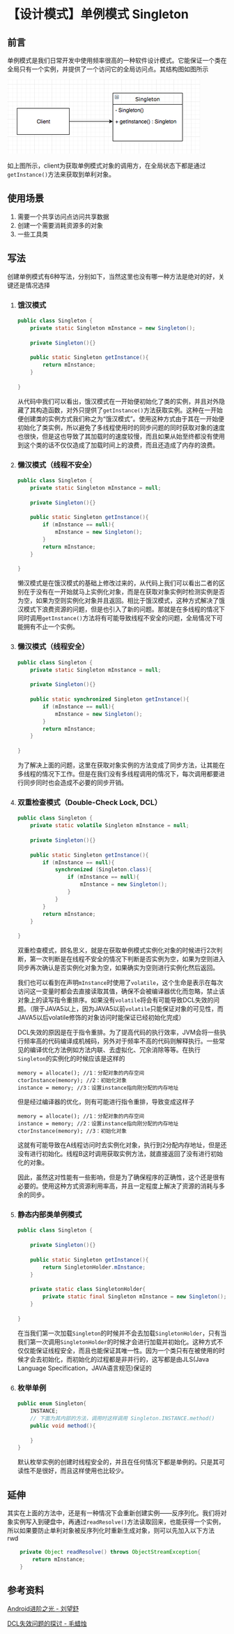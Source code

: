 # 【设计模式】单例模式 Singleton

## 前言

单例模式是我们日常开发中使用频率很高的一种软件设计模式。它能保证一个类在全局只有一个实例，并提供了一个访问它的全局访问点。其结构图如图所示

![](img/06.png)

如上图所示，client为获取单例模式对象的调用方，在全局状态下都是通过`getInstance()`方法来获取到单利对象。

## 使用场景

1. 需要一个共享访问点访问共享数据
2. 创建一个需要消耗资源多的对象
3. 一些工具类

## 写法

创建单例模式有6种写法，分别如下，当然这里也没有哪一种方法是绝对的好，关键还是情况选择

1. ### 饿汉模式

   ```java
   public class Singleton {
       private static Singleton mInstance = new Singleton();
   
       private Singleton(){}
   
       public static Singleton getInstance(){
           return mInstance;
       }
       
   }
   ```

   从代码中我们可以看出，饿汉模式在一开始便初始化了类的实例，并且对外隐藏了其构造函数，对外只提供了`getInstance()`方法获取实例。这种在一开始便创建类的实例方式我们称之为“饿汉模式”。使用这种方式由于其在一开始便初始化了类实例，所以避免了多线程使用时的同步问题的同时获取对象的速度也很快，但是这也导致了其加载时的速度较慢，而且如果从始至终都没有使用到这个类的话不仅仅造成了加载时间上的浪费，而且还造成了内存的浪费。

2. ### 懒汉模式（线程不安全）

   ```java
   public class Singleton {
       private static Singleton mInstance = null;
   
       private Singleton(){}
   
       public static Singleton getInstance(){
           if (mInstance == null){
               mInstance = new Singleton();
           }
           return mInstance;
       }
   
   }
   ```

   懒汉模式是在饿汉模式的基础上修改过来的，从代码上我们可以看出二者的区别在于没有在一开始就马上实例化对象，而是在获取对象实例时检测实例是否为空，如果为空则实例化对象并且返回。相比于饿汉模式，这种方式解决了饿汉模式下浪费资源的问题，但是也引入了新的问题。那就是在多线程的情况下同时调用`getInstance()`方法将有可能导致线程不安全的问题，全局情况下可能拥有不止一个实例。

3. ### 懒汉模式（线程安全）

   ```java
   public class Singleton {
       private static Singleton mInstance = null;
   
       private Singleton(){}
   
       public static synchronized Singleton getInstance(){
           if (mInstance == null){
               mInstance = new Singleton();
           }
           return mInstance;
       }
   
   }
   ```

   为了解决上面的问题，这里在获取对象实例的方法变成了同步方法，让其能在多线程的情况下工作。但是在我们没有多线程调用的情况下，每次调用都要进行同步同时也会造成不必要的同步开销。

4. ### 双重检查模式（Double-Check Lock, DCL）

   ```java
   public class Singleton {
       private static volatile Singleton mInstance = null;
   
       private Singleton(){}
   
       public static Singleton getInstance(){
           if (mInstance == null){
               synchronized (Singleton.class){
                   if (mInstance == null){
                       mInstance = new Singleton();
                   }
               }
           }
           return mInstance;
       }
   
   }
   ```

   双重检查模式，顾名思义，就是在获取单例模式实例化对象的时候进行2次判断，第一次判断是在线程不安全的情况下判断是否实例为空，如果为空则进入同步再次确认是否实例化对象为空，如果确实为空则进行实例化然后返回。

   我们也可以看到在声明`mInstance`时使用了`volatile`，这个生命是表示在每次访问这一变量时都会去直接读取其值，确保不会被编译器优化而忽略，禁止该对象上的读写指令重排序。如果没有`volatile`将会有可能导致DCL失效的问题。（限于JAVA5以上，因为JAVA5以前`volatile`只能保证对象的可见性，而JAVA5以后volatile修饰的对象访问时能保证已经初始化完成）

   DCL失效的原因是在于指令重排。为了提高代码的执行效率，JVM会将一些执行频率高的代码编译成机械码，另外对于频率不高的代码则解释执行。一些常见的编译优化方法例如方法内联、去虚拟化、冗余消除等等。在执行`Singleton`的实例化的时候应该是这样的

   ```
   memory = allocate(); //1：分配对象的内存空间
   ctorInstance(memory); //2：初始化对象
   instance = memory; //3：设置instance指向刚分配的内存地址
   ```

   但是经过编译器的优化，则有可能进行指令重排，导致变成这样子

   ```
   memory = allocate(); //1：分配对象的内存空间
   instance = memory; //2：设置instance指向刚分配的内存地址
   ctorInstance(memory); //3：初始化对象
   ```

   这就有可能导致在A线程访问时去实例化对象，执行到2分配内存地址，但是还没有进行初始化。线程B这时调用获取实例方法，就直接返回了没有进行初始化的对象。

   因此，虽然这对性能有一些影响，但是为了确保程序的正确性，这个还是很有必要的。使用这种方式资源利用率高，并且一定程度上解决了资源的消耗与多余的同步。

5. ### 静态内部类单例模式

   ```java
   public class Singleton {
   
       private Singleton(){}
   
       public static Singleton getInstance(){
           return SingletonHolder.mInstance;
       }
       
       private static class SingletonHolder{
           private static final Singleton mInstance = new Singleton();
       }
   
   }
   ```

   在当我们第一次加载`Singleton`的时候并不会去加载`SingletonHolder`，只有当我们第一次调用`SingletonHolder`的时候才会进行加载并初始化。这种方式不仅仅能保证线程安全，而且也能保证其唯一性。因为一个类只有在被使用的时候才会去初始化，而初始化的过程都是非并行的，这写都是由JLS(Java Language Specification，JAVA语言规范)保证的

6. ### 枚举单例

   ```JAVA
   public enum Singleton{
       INSTANCE;
       // 下面为其内部的方法，调用时这样调用 Singleton.INSTANCE.method()
       public void method(){
           
       }
   }
   ```

   默认枚举实例的创建时线程安全的，并且在任何情况下都是单例的。只是其可读性不是很好，而且这样使用也比较少。

## 延伸

其实在上面的方法中，还是有一种情况下会重新创建实例——反序列化。我们将对象实例写入到硬盘中，再通过`readResolve()`方法读取回来，也能获得一个实例，所以如果要防止单利对象被反序列化时重新生成对象，则可以先加入以下方法 rwd

```java
    private Object readResolve() throws ObjectStreamException{
        return mInstance;
    }
```

## 参考资料

[Android进阶之光 - 刘望舒](https://www.jd.com/)

[DCL失效问题的探讨 - 毛蜡烛](https://www.jianshu.com/p/20de25ac4129)